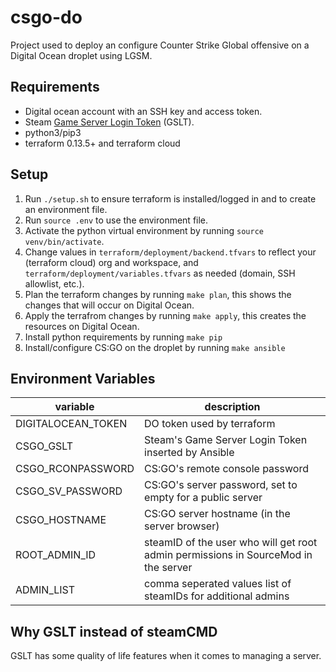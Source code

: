 # csgo-do

Project used to deploy an configure Counter Strike Global offensive on a Digital Ocean droplet using LGSM.

## Requirements

* Digital ocean account with an SSH key and access token.
* Steam [Game Server Login Token](http://steamcommunity.com/dev/managegameservers) (GSLT).
* python3/pip3
* terraform 0.13.5+ and terraform cloud

## Setup

1. Run `./setup.sh` to ensure terraform is installed/logged in and to create an environment file.
1. Run `source .env` to use the environment file.
1. Activate the python virtual environment by running `source venv/bin/activate`.
1. Change values in `terraform/deployment/backend.tfvars` to reflect your (terraform cloud) org and workspace, and `terraform/deployment/variables.tfvars` as needed (domain, SSH allowlist, etc.).
1. Plan the terraform changes by running `make plan`, this shows the changes that will occur on Digital Ocean.
1. Apply the terrafrom changes by running `make apply`, this creates the resources on Digital Ocean.
1. Install python requirements by running `make pip`
1. Install/configure CS:GO on the droplet by running `make ansible`

## Environment Variables

| variable | description |
|----------|-------------|
| DIGITALOCEAN_TOKEN | DO token used by terraform |
| CSGO_GSLT | Steam's Game Server Login Token inserted by Ansible |
| CSGO_RCONPASSWORD | CS:GO's remote console password |
| CSGO_SV_PASSWORD | CS:GO's server password, set to empty for a public server |
| CSGO_HOSTNAME | CS:GO server hostname (in the server browser) |
| ROOT_ADMIN_ID| steamID of the user who will get root admin permissions in SourceMod in the server |
| ADMIN_LIST | comma seperated values list of steamIDs for additional admins |

## Why GSLT instead of steamCMD

GSLT has some quality of life features when it comes to managing a server.

